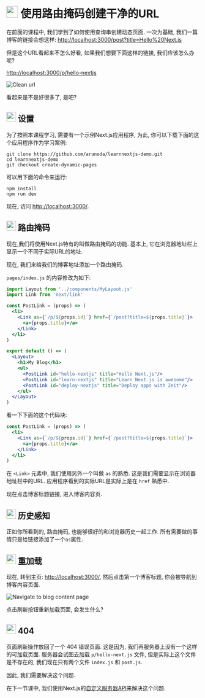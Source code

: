 # <img src="https://github.com/princejwesley/Mancy/raw/master/icons/mancy.png" width="30">&nbsp;使用路由掩码创建干净的URL

在前面的课程中, 我们学到了如何使用查询串创建动态页面. 一次为基础, 我们一篇博客的链接会想这样: [http://localhost:3000/post?title=Hello%20Next.js](http://localhost:3000/post?title=Hello%20Next.js)

但是这个URL看起来不怎么好看, 如果我们想要下面这样的链接, 我们应该怎么办呢?

[http://localhost:3000/p/hello-nextjs](http://localhost:3000/p/hello-nextjs)

![Clean url](https://cloud.githubusercontent.com/assets/50838/24586820/b65be244-17c6-11e7-87fd-d6880152261e.png)

看起来是不是好很多了, 是吧?

## <img src="https://github.com/princejwesley/Mancy/raw/master/icons/mancy.png" width="25">&nbsp;设置

为了按照本课程学习, 需要有一个示例Next.js应用程序, 为此, 你可以下载下面的这个应用程序作为学习案例:

```shell
git clone https://github.com/arunoda/learnnextjs-demo.git
cd learnnextjs-demo
git checkout create-dynamic-pages
```

可以用下面的命令来运行:

```shell
npm install
npm run dev
```

现在, 访问 [http://localhost:3000/](http://localhost:3000/).

## <img src="https://github.com/princejwesley/Mancy/raw/master/icons/mancy.png" width="25">&nbsp;路由掩码

现在,我们将使用Next.js特有的叫做路由掩码的功能. 基本上, 它在浏览器地址栏上显示一个不同于实际URL的地址.

现在, 我们来给我们的博客地址添加一个路由掩码.

`pages/index.js` 的内容修改为如下:

```jsx
import Layout from '../components/MyLayout.js'
import Link from 'next/link'

const PostLink = (props) => (
  <li>
    <Link as={`/p/${props.id}`} href={`/post?title=${props.title}`}>
      <a>{props.title}</a>
    </Link>
  </li>
)

export default () => (
  <Layout>
    <h1>My Blog</h1>
    <ul>
      <PostLink id="hello-nextjs" title="Hello Next.js"/>
      <PostLink id="learn-nextjs" title="Learn Next.js is awesome"/>
      <PostLink id="deploy-nextjs" title="Deploy apps with Zeit"/>
    </ul>
  </Layout>
)
```

看一下下面的这个代码块:

```jsx
const PostLink = (props) => (
  <li>
    <Link as={`/p/${props.id}`} href={`/post?title=${props.title}`}>
      <a>{props.title}</a>
    </Link>
  </li>
)
```

在 `<Link>` 元素中, 我们使用另外一个叫做 `as` 的熟悉. 这是我们需要显示在浏览器地址栏中的URL. 应用程序看到的实际URL是实际上是在 `href` 熟悉中.

现在点击博客标题链接, 进入博客内容页.

## <img src="https://github.com/princejwesley/Mancy/raw/master/icons/mancy.png" width="25">&nbsp;历史感知

正如你所看到的, 路由掩码, 也能够很好的和浏览器历史一起工作. 所有需要做的事情只是给链接添加了一个`as`属性.

## <img src="https://github.com/princejwesley/Mancy/raw/master/icons/mancy.png" width="25">&nbsp;重加载

现在, 转到主页: [http://localhost:3000/](http://localhost:3000/), 然后点击第一个博客标题, 你会被导航到博客内容页面.

![Navigate to blog content page](https://cloud.githubusercontent.com/assets/50838/24586820/b65be244-17c6-11e7-87fd-d6880152261e.png)

点击刷新按钮重新加载页面, 会发生什么?

## <img src="https://github.com/princejwesley/Mancy/raw/master/icons/mancy.png" width="25">&nbsp;404

页面刷新操作放回了一个 404 错误页面. 这是因为, 我们再服务器上没有一个这样的可加载页面. 服务器会试图去加载 `p/hello-next.js` 文件, 但是实际上这个文件是不存在的, 我们现在只有两个文件 `index.js` 和 `post.js`.

因此, 我们需要解决这个问题.

在下一节课中, 我们使用Next.js的[自定义服务器API](https://github.com/zeit/next.js#custom-server-and-routing)来解决这个问题.

